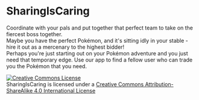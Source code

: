 
# SharingIsCaring


Coordinate with your pals and put together that perfect team to take on the fiercest boss together.  
Maybe you have the perfect Pokémon, and it's sitting idly in your stable - hire it out as a mercenary to the highest bidder!  
Perhaps you're just starting out on your Pokémon adventure and you just need that temporary edge.  Use our app to find a fellow user who can trade you the Pokémon that you need.  

<a rel="license" href="http://creativecommons.org/licenses/by-sa/4.0/"><img alt="Creative Commons License" style="border-width:0" src="https://i.creativecommons.org/l/by-sa/4.0/88x31.png" /></a><br /><span xmlns:dct="http://purl.org/dc/terms/" property="dct:title">SharingIsCaring</span> is licensed under a <a rel="license" href="http://creativecommons.org/licenses/by-sa/4.0/">Creative Commons Attribution-ShareAlike 4.0 International License</a>
